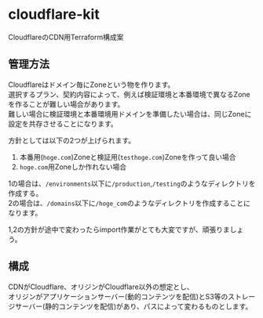 # cloudflare-kit

CloudflareのCDN用Terraform構成案

## 管理方法

Cloudflareはドメイン毎にZoneという物を作ります。  
選択するプラン、契約内容によって、例えば検証環境と本番環境で異なるZoneを作ることが難しい場合があります。  
難しい場合に検証環境と本番環境用ドメインを準備したい場合は、同じZoneに設定を共存させることになります。

方針としては以下の2つが上げられます。

1. 本番用(`hoge.com`)Zoneと検証用(`testhoge.com`)Zoneを作って良い場合
2. `hoge.com`用Zoneしか作れない場合

1の場合は、`/environments`以下に`/production`,`/testing`のようなディレクトリを作成する。  
2の場合は、`/domains`以下に`/hoge_com`のようなディレクトリを作成することになります。

1,2の方針が途中で変わったらimport作業がとても大変ですが、頑張りましょう。

## 構成

CDNがCloudflare、オリジンがCloudflare以外の想定とし、  
オリジンがアプリケーションサーバー(動的コンテンツを配信)とS3等のストレージサーバー(静的コンテンツを配信)があり、パスによって変わるものとします。
